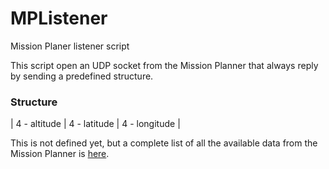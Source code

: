 # MPListener
Mission Planer listener script

This script open an UDP socket from the Mission Planner that always reply by sending a predefined structure.
### Structure
| 4 - altitude | 4 - latitude | 4 - longitude |

This is not defined yet, but a complete list of all the available data from the Mission Planner is [here](http://planner.ardupilot.com/wiki/common-other-mission-planner-features/common-using-python-scripts-in-mission-planner/).
